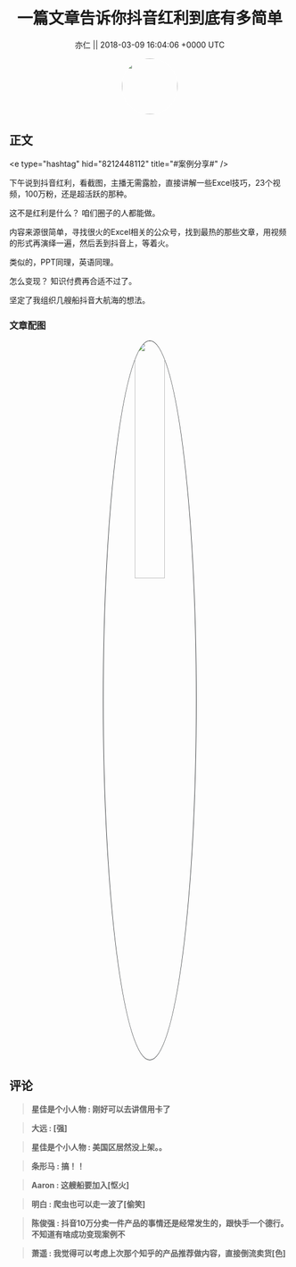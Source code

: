 <h1 align="center">一篇文章告诉你抖音红利到底有多简单</h1>




<p align="center">
    <a>亦仁 || 2018-03-09 16:04:06 &#43;0000 UTC</a>
</p>

<div align="center">
    <img src="https://images.zsxq.com/Fn3NQqCN8nuGF86yZPXSbEsl0mb3?e=1590940799&amp;token=kIxbL07-8jAj8w1n4s9zv64FuZZNEATmlU_Vm6zD:pfbNc8W3hS0oYG_hyXXh_rHMHuc=" width="100" height="100" style="border:1px solid;border-radius:50%; color:#ffffff"/>
</div>




## 正文

<div>
&lt;e type=&#34;hashtag&#34; hid=&#34;8212448112&#34; title=&#34;#案例分享#&#34; /&gt;     

下午说到抖音红利，看截图，主播无需露脸，直接讲解一些Excel技巧，23个视频，100万粉，还是超活跃的那种。 

这不是红利是什么？ 咱们圈子的人都能做。 

内容来源很简单，寻找很火的Excel相关的公众号，找到最热的那些文章，用视频的形式再演绎一遍，然后丢到抖音上，等着火。 

类似的，PPT同理，英语同理。

怎么变现？ 知识付费再合适不过了。

坚定了我组织几艘船抖音大航海的想法。
</div>

### 文章配图

<div class="image" align="center">

<img src="https://images.zsxq.com/FgoWZ6giKdKuYnMfhzpxsUjoz_sd?imageMogr2/auto-orient/thumbnail/800x/format/jpg/blur/1x0/quality/75&amp;e=1590940799&amp;token=kIxbL07-8jAj8w1n4s9zv64FuZZNEATmlU_Vm6zD:W71Wj1uxOPfrmaMuyyGHK5y8piU=" width="33%" height="33%" style="border:1px solid;border-radius:50%; color:#3c3f41"/>

</div>


## 评论

<div align="left">
<div>

<blockquote >
<span> <strong>星佳是个小人物 : 刚好可以去讲信用卡了 </strong></span>
</blockquote>

<blockquote >
<span> <strong>大远 : [强] </strong></span>
</blockquote>

<blockquote >
<span> <strong>星佳是个小人物 : 美国区居然没上架。。 </strong></span>
</blockquote>

<blockquote >
<span> <strong>条形马 : 搞！！ </strong></span>
</blockquote>

<blockquote >
<span> <strong>Aaron : 这艘船要加入[怄火] </strong></span>
</blockquote>

<blockquote >
<span> <strong>明白 : 爬虫也可以走一波了[偷笑] </strong></span>
</blockquote>

<blockquote >
<span> <strong>陈俊强 : 抖音10万分卖一件产品的事情还是经常发生的，跟快手一个德行。不知道有啥成功变现案例不 </strong></span>
</blockquote>

<blockquote >
<span> <strong>萧遥 : 我觉得可以考虑上次那个知乎的产品推荐做内容，直接倒流卖货[色] </strong></span>
</blockquote>

</div>
</div>